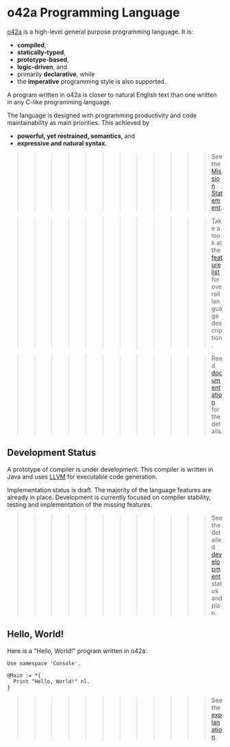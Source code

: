o42a Programming Language
=========================

[o42a](http://o42a.org/) is a high-level general purpose programming language.
It is:

* **compiled**,
* **statically-typed**,
* **prototype-based**,
* **logic-driven**, and
* primarily **declarative**, while
* the **imperative** programming style is also supported. 

A program written in o42a is closer to natural English text than one written
in any C-like programming language.

The language is designed with programming productivity and code maintainability
as main priorities. This achieved by

* **powerful, yet restrained, semantics**, and
* **expressive and natural syntax**.

>>>>>>>>>>>> See the [Mission Statement](http://o42a.org/devel/mission).

>>>>>>>>>>>> Take a look at the
[feature list](http://o42a.org/docs/intro/features)
for overall language description.

>>>>>>>>>>>> Read [documentation](http://o42a.org/docs/) for the details.


Development Status
------------------
A prototype of compiler is under development. This compiler is written in
Java and uses [LLVM](http://llvm.org/) for executable code generation.

Implementation status is draft. The majority of the language features are
already in place. Development is currently focused on compiler stability,
testing and implementation of the missing features.

>>>>>>>>>>>> See the detailed [development](http://o42a.org/devel/)
status and plan.

Hello, World!
-------------
Here is a "Hello, World!" program written in o42a:

    Use namespace 'Console'.

    @Main := *{
      Print "Hello, World!" nl.
    }

>>>>>>>>>>>> See the
[explanation](http://o42a.org/docs/intro/hello_world_explained).
